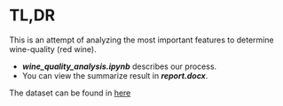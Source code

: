 # TL,DR
This is an attempt of analyzing the most important features to determine wine-quality (red wine).
* ***wine_quality_analysis.ipynb*** describes our process.
* You can view the summarize result in ***report.docx***.

The dataset can be found in [here](https://www.kaggle.com/datasets/uciml/red-wine-quality-cortez-et-al-2009)
